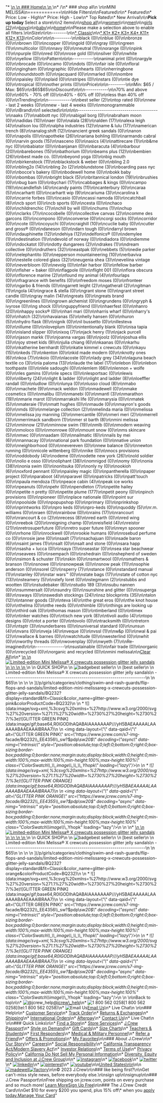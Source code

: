 "*   [\n    \n    ### Home\n    \n    ](/)\n*   /\n*   ### shop all\n    \n\nMINI MELISSA\n============\n\nHide Filters\n\nFeatured\n\n*   Featured\n*   Price: Low - High\n*   Price: High - Low\n*   Top Rated\n*   New Arrival\n\n**Pick up today** Select a store\n\n2 items\n\n[shop all](/all/?crawl=no)\n\n[women](/all/womens?crawl=no)\n\n[men](/all/mens?crawl=no)\n\n[girls (2)](/all/girls?crawl=no)\n\n[boys](/all/boys?crawl=no)\n\n[baby](/all/baby?crawl=no)\n\n[home](/all/home?crawl=no)\n\nPlease make a selection above to enable all filters.\n\nSize\n\n\n--------\n\n[*   Classic](/all/?brand=MINI%20MELISSA&crawl=no&fit=Classic)\n\n[*   K1](/all/?brand=MINI%20MELISSA&crawl=no&size=K1)[*   K2](/all/?brand=MINI%20MELISSA&crawl=no&size=K2)[*   K3](/all/?brand=MINI%20MELISSA&crawl=no&size=K3)[*   K4](/all/?brand=MINI%20MELISSA&crawl=no&size=K4)[*   K11](/all/?brand=MINI%20MELISSA&crawl=no&size=K11)[*   K12](/all/?brand=MINI%20MELISSA&crawl=no&size=K12)[*   K13](/all/?brand=MINI%20MELISSA&crawl=no&size=K13)\n\nColor\n\n\n---------\n\nblack (0)\n\nblue (0)\n\nbronze (0)\n\nbrown (0)\n\ncopper (0)\n\ngold (0)\n\ngray (0)\n\n[](/all/?brand=MINI%20MELISSA&crawl=no&l_color=root-green)green (1)\n\nmulticolor (0)\n\nnavy (0)\n\n[](/all/?brand=MINI%20MELISSA&crawl=no&l_color=root-neutral)neutral (1)\n\norange (0)\n\n[](/all/?brand=MINI%20MELISSA&crawl=no&l_color=root-pink)pink (1)\n\npurple (0)\n\nred (0)\n\nrose gold (0)\n\nsilver (0)\n\nwhite (0)\n\nyellow (0)\n\nPattern\n\n\n-----------\n\nanimal print (0)\n\nargyle (0)\n\nbrocade (0)\n\ncamo (0)\n\ndots (0)\n\nfair isle (0)\n\nfloral (0)\n\ngingham (0)\n\ngraphic (0)\n\nhearts (0)\n\nherringbone (0)\n\nhoundstooth (0)\n\njacquard (0)\n\nmarled (0)\n\nombre (0)\n\npaisley (0)\n\nplaid (0)\n\nstripes (0)\n\nstars (0)\n\ntie dye (0)\n\ntropical (0)\n\nother prints (0)\n\nPrice\n\n\n---------\n\nMin: $65 / Max: $65\n\n$65$65\n\nDiscount\n\n\n------------\n\n70% and above (0)\n\n60% - 70% off (0)\n\n40% - 60% off (0)\n\nless than 40% off (0)\n\nTrending\n\n\n------------\n\n[](/all/?brand=MINI%20MELISSA&crawl=no&trending=bestSeller)best seller (2)\n\ntop rated (0)\n\nnew - last 2 weeks (0)\n\nnew - last 4 weeks (0)\n\nmonogrammable (0)\n\nBrand\n\n1 selected[](/all/?crawl=no)\n\n\n\n\n-----------------------------------------\n\n[](/all/?brand=AAKS,MINI%20MELISSA&crawl=no)aaks (7)\n\nabbott nyc (0)\n\nabigail borg (0)\n\nabraham moon (0)\n\n[](/all/?brand=ADIDAS,MINI%20MELISSA&crawl=no)adidas (10)\n\naer (0)\n\n[](/all/?brand=ALALA,MINI%20MELISSA&crawl=no)alala (28)\n\n[](/all/?brand=ALDEN,MINI%20MELISSA&crawl=no)alden (17)\n\n[](/all/?brand=ALEXA%20LEIGH,MINI%20MELISSA&crawl=no)alexa leigh (4)\n\nalison lou (0)\n\n[](/all/?brand=ALPHA%20INDUSTRIES,MINI%20MELISSA&crawl=no)alpha industries (12)\n\n[](/all/?brand=AME%20%26%20LULU,MINI%20MELISSA&crawl=no)ame & lulu (17)\n\n[](/all/?brand=AMERICAN%20TRENCH,MINI%20MELISSA&crawl=no)american trench (8)\n\n[](/all/?brand=ANALOG%3ASHIFT,MINI%20MELISSA&crawl=no)analog:shift (12)\n\nancient greek sandals (0)\n\nanon (0)\n\napolis (0)\n\n[](/all/?brand=APOTHEKE,MINI%20MELISSA&crawl=no)apotheke (26)\n\nariana bohling (0)\n\narmando cabral (0)\n\n[](/all/?brand=ARVIN%20GOODS,MINI%20MELISSA&crawl=no)arvin goods (15)\n\nasceno (0)\n\n[](/all/?brand=ASICS,MINI%20MELISSA&crawl=no)asics (4)\n\n[](/all/?brand=ATTIRECARE,MINI%20MELISSA&crawl=no)attirecare (1)\n\nb&me nyc (0)\n\nbabiator (0)\n\nbanjanan (0)\n\n[](/all/?brand=BARACUTA,MINI%20MELISSA&crawl=no)baracuta (4)\n\n[](/all/?brand=BARBOUR,MINI%20MELISSA&crawl=no)barbour (20)\n\n[](/all/?brand=BAREBONES,MINI%20MELISSA&crawl=no)barebones (15)\n\nbathorium (0)\n\n[](/all/?brand=BEAMS%20PLUS,MINI%20MELISSA&crawl=no)beams plus (12)\n\n[](/all/?brand=BEMBIEN,MINI%20MELISSA&crawl=no)bembien (26)\n\nbest made co. (0)\n\nbeyond yoga (0)\n\nbig mouth (0)\n\n[](/all/?brand=Birkenstock,MINI%20MELISSA&crawl=no)birkenstock (11)\n\nblackstock & weber (0)\n\nbling 2.0 (0)\n\n[](/all/?brand=BLING2O,MINI%20MELISSA&crawl=no)bling2o (14)\n\n[](/all/?brand=BLING%202o,MINI%20MELISSA&crawl=no)bling 2o (2)\n\n[](/all/?brand=BLUNDSTONE,MINI%20MELISSA&crawl=no)blundstone (3)\n\nboarding pass nyc (0)\n\nbocce's bakery (0)\n\nbodewell home (0)\n\nbokk baby (0)\n\nbombas (0)\n\n[](/all/?brand=BRIGHT%20BLACK,MINI%20MELISSA&crawl=no)bright black (5)\n\n[](/all/?brand=BRITANNICAL%20LONDON,MINI%20MELISSA&crawl=no)britannical london (19)\n\nbrushies (0)\n\nbug bam (0)\n\n[](/all/?brand=BYCHARI,MINI%20MELISSA&crawl=no)bychari (17)\n\ncabbages & kings (0)\n\n[](/all/?brand=CAMPO,MINI%20MELISSA&crawl=no)campo (19)\n\n[](/all/?brand=CANDLEFISH,MINI%20MELISSA&crawl=no)candlefish (4)\n\n[](/all/?brand=CANDY%20PAINTS,MINI%20MELISSA&crawl=no)candy paints (11)\n\ncanterbury (0)\n\n[](/all/?brand=CARAA,MINI%20MELISSA&crawl=no)caraa (5)\n\ncarhartt (0)\n\n[](/all/?brand=CARHARTT%20WIP,MINI%20MELISSA&crawl=no)carhartt wip (9)\n\n[](/all/?brand=CARIUMA,MINI%20MELISSA&crawl=no)cariuma (3)\n\ncarolina k (0)\n\ncarrie forbes (0)\n\ncasio (0)\n\ncassi namoda (0)\n\n[](/all/?brand=CATCHBALL,MINI%20MELISSA&crawl=no)catchball (8)\n\ncb sport (0)\n\ncb sports (0)\n\ncesta (0)\n\nchaco (0)\n\n[](/all/?brand=CHILDRENCHIC,MINI%20MELISSA&crawl=no)childrenchic (7)\n\nchill by will (0)\n\n[](/all/?brand=CHUMS,MINI%20MELISSA&crawl=no)chums (1)\n\nchup (0)\n\n[](/all/?brand=CLARKS,MINI%20MELISSA&crawl=no)clarks (7)\n\ncocobelle (0)\n\n[](/all/?brand=COLLECTIVE%20CANVAS,MINI%20MELISSA&crawl=no)collective canvas (2)\n\ncomme des garcons (0)\n\ncompono (0)\n\nconverse (0)\n\ncorgi socks (0)\n\ncorridor (0)\n\ncote (0)\n\ncoyuchi (0)\n\n[](/all/?brand=CRAIGHILL,MINI%20MELISSA&crawl=no)craighill (10)\n\ncuclie baby (0)\n\ncutler and gross® (0)\n\ndaneson (0)\n\ndarn tough (0)\n\ndarryl brown (0)\n\n[](/all/?brand=DAUPHINETTE,MINI%20MELISSA&crawl=no)dauphinette (12)\n\n[](/all/?brand=DEHIYA,MINI%20MELISSA&crawl=no)dehiya (12)\n\ndelfonics® (0)\n\n[](/all/?brand=DEMYLEE,MINI%20MELISSA&crawl=no)demylee (1)\n\n[](/all/?brand=DESTINATION,MINI%20MELISSA&crawl=no)destination (1)\n\ndevold of norway (0)\n\ndiadora (0)\n\ndiemme (0)\n\ndockatot (0)\n\n[](/all/?brand=DOTTY%20DUNGAREES,MINI%20MELISSA&crawl=no)dotty dungarees (2)\n\n[](/all/?brand=DRAKES,MINI%20MELISSA&crawl=no)drakes (1)\n\ndream collective (0)\n\n[](/all/?brand=DRUTHERS,MINI%20MELISSA&crawl=no)druthers (32)\n\neastpak (0)\n\n[](/all/?brand=EBBETS,MINI%20MELISSA&crawl=no)ebbets (5)\n\nedie parker (0)\n\nelephantito (0)\n\n[](/all/?brand=EPPERSON%20MOUNTAINEERING,MINI%20MELISSA&crawl=no)epperson mountaineering (10)\n\nerbaviva (0)\n\n[](/all/?brand=ESTELLE%20COLORED%20GLASS,MINI%20MELISSA&crawl=no)estelle colored glass (32)\n\n[](/all/?brand=EUGENIA%20SHEA,MINI%20MELISSA&crawl=no)eugenia shea (3)\n\neveliina vintage (0)\n\neverbloom (0)\n\nevolg (0)\n\nfair harbor (0)\n\nfellow barber (0)\n\nfisher + baker (0)\n\nflagpole (0)\n\nflight 001 (0)\n\nflora obscura (0)\n\n[](/all/?brand=FLORENCE%20MARINE,MINI%20MELISSA&crawl=no)florence marine (2)\n\n[](/all/?brand=FOUND%20MY%20ANIMAL,MINI%20MELISSA&crawl=no)found my animal (4)\n\nfourlaps (0)\n\nfragrance with benefits (0)\n\nfreedom moses (0)\n\nfronteer (0)\n\ngarbo & friends (0)\n\n[](/all/?brand=GARRETT%20LEIGHT,MINI%20MELISSA&crawl=no)garrett leight (2)\n\n[](/all/?brand=GATHERALL,MINI%20MELISSA&crawl=no)gatherall (2)\n\n[](/all/?brand=GITMAN,MINI%20MELISSA&crawl=no)gitman (1)\n\n[](/all/?brand=GOLA,MINI%20MELISSA&crawl=no)gola (4)\n\ngrace & stella (0)\n\ngrant stone (0)\n\ngrant street candle (0)\n\n[](/all/?brand=GRAY%20MALIN,MINI%20MELISSA&crawl=no)gray malin (14)\n\ngreats (0)\n\ngreats brand (0)\n\ngreenlines (0)\n\ngrown alchemist (0)\n\ngrundens (0)\n\ngryph & ivyrose (0)\n\ng shock (0)\n\nguppyfriend (0)\n\nhaerfest (0)\n\n[](/all/?brand=HANRO,MINI%20MELISSA&crawl=no)hanro (20)\n\nhappy socks® (0)\n\nhari mari (0)\n\nharris wharf (0)\n\nharry's (0)\n\n[](/all/?brand=HATCH,MINI%20MELISSA&crawl=no)hatch (32)\n\n[](/all/?brand=HAVAIANAS,MINI%20MELISSA&crawl=no)havaianas (5)\n\nhelly hansen (0)\n\n[](/all/?brand=HURON,MINI%20MELISSA&crawl=no)huron (5)\n\n[](/all/?brand=HYDRO%20FLASK,MINI%20MELISSA&crawl=no)hydro flask (9)\n\nignik (0)\n\nil bussetto (0)\n\nillesteva (0)\n\nillume (0)\n\niloveplum (0)\n\nintentionally blank (0)\n\nisa tapia (0)\n\nisland slipper (0)\n\n[](/all/?brand=IXOQ,MINI%20MELISSA&crawl=no)ixoq (7)\n\n[](/all/?brand=JACK%20HENRY,MINI%20MELISSA&crawl=no)jack henry (1)\n\njack purcell (0)\n\n[](/all/?brand=JASON%20MARKK,MINI%20MELISSA&crawl=no)jason markk (1)\n\n[](/all/?brand=JOANNA%20VARGAS,MINI%20MELISSA&crawl=no)joanna vargas (8)\n\njoolz (0)\n\n[](/all/?brand=JOSHUA%20ELLIS,MINI%20MELISSA&crawl=no)joshua ellis (3)\n\n[](/all/?brand=JOY%20STREET%20KIDS,MINI%20MELISSA&crawl=no)joy street kids (9)\n\n[](/all/?brand=Julia%20Chiang,MINI%20MELISSA&crawl=no)julia chiang (6)\n\nkaanas (0)\n\nkarhu (0)\n\nkatherine bernhardt (0)\n\nkatie kimmel x crewcuts (0)\n\n[](/all/?brand=KAYU,MINI%20MELISSA&crawl=no)kayu (15)\n\n[](/all/?brand=KEDS,MINI%20MELISSA&crawl=no)keds (1)\n\nkenton (0)\n\nkid made modern (0)\n\n[](/all/?brand=KNOTTY%20ONES,MINI%20MELISSA&crawl=no)knotty ones (6)\n\n[](/all/?brand=KOA,MINI%20MELISSA&crawl=no)koa (7)\n\nkoio (0)\n\nlacoste (0)\n\n[](/all/?brand=LADY%20GREY,MINI%20MELISSA&crawl=no)lady grey (34)\n\n[](/all/?brand=LAGUNA%20BEACH%20TEXTILE%20CO,MINI%20MELISSA&crawl=no)laguna beach textile co (3)\n\n[](/all/?brand=LA%20PALOMA,MINI%20MELISSA&crawl=no)la paloma (13)\n\n[](/all/?brand=LAUDE%20THE%20LABEL,MINI%20MELISSA&crawl=no)laude the label (17)\n\nlebon (0)\n\nlebon toothpaste (0)\n\nlele sadoughi (0)\n\n[](/all/?brand=LEMLEM,MINI%20MELISSA&crawl=no)lemlem (66)\n\nlennon + wolfe (0)\n\nles gamins (0)\n\nle specs (0)\n\nlesportsac (0)\n\nlewis (0)\n\n[](/all/?brand=LIBERTY,MINI%20MELISSA&crawl=no)liberty (24)\n\nlight & ladder (0)\n\n[](/all/?brand=LIGHT%20AND%20LADDER,MINI%20MELISSA&crawl=no)light and ladder (8)\n\nloeffler randall (0)\n\nludlow (0)\n\nlunya (0)\n\n[](/all/?brand=LUSSO%20CLOUD,MINI%20MELISSA&crawl=no)lusso cloud (8)\n\nmabo (0)\n\n[](/all/?brand=MACHETE,MINI%20MELISSA&crawl=no)machete (9)\n\nmack weldon (0)\n\nmadewell (0)\n\nmake cosmetics (0)\n\nmalibu (0)\n\nmanebi (0)\n\n[](/all/?brand=MANTL,MINI%20MELISSA&crawl=no)mantl (3)\n\n[](/all/?brand=MARATHON,MINI%20MELISSA&crawl=no)marathon (19)\n\nmarie marot (0)\n\nmarrakshi life (0)\n\nmarysia (0)\n\n[](/all/?brand=MATEK,MINI%20MELISSA&crawl=no)matek (5)\n\n[](/all/?brand=MATERAIE,MINI%20MELISSA&crawl=no)materaie (1)\n\nmatt hughes (0)\n\nmaude (0)\n\nmayron's goods (0)\n\nmds (0)\n\n[](/all/?brand=MELANGE%20COLLECTION,MINI%20MELISSA&crawl=no)melange collection (2)\n\nmelinda maria (0)\n\nmelissa (0)\n\n[](/all/?brand=MELISSA%20JOY%20MANNING,MINI%20MELISSA&crawl=no)melissa joy manning (3)\n\nmercantile (0)\n\n[](/all/?brand=MERI%20MERI,MINI%20MELISSA&crawl=no)meri meri (2)\n\n[](/all/?brand=MERRELL,MINI%20MELISSA&crawl=no)merrell (3)\n\n[](/all/?brand=MERRIMACK%20SANDBORN,MINI%20MELISSA&crawl=no)merrimack sandborn (1)\n\n[](/all/?brand=MER%20ST%20BARTH,MINI%20MELISSA&crawl=no)mer st barth (8)\n\n[](/all/?crawl=no)mini melissa (2)\n\n[](/all/?brand=MINI%20MELISSA,MINNOW&crawl=no)minnow (21)\n\n[](/all/?brand=MINI%20MELISSA,MINNOW%20SWIM&crawl=no)minnow swim (19)\n\nmlb (0)\n\nmodern weaving (0)\n\nmoloco (0)\n\nmonrowe (0)\n\nmount snow (0)\n\n[](/all/?brand=MINI%20MELISSA,MS%20SKINCARE&crawl=no)ms skincare (5)\n\nmwc (0)\n\nnaadam (0)\n\n[](/all/?brand=MINI%20MELISSA,NAILMATIC&crawl=no)nailmatic (6)\n\n[](/all/?brand=MINI%20MELISSA,NAILS%20BY%20MEI&crawl=no)nails by mei (6)\n\nnannacay (0)\n\nnational park foundation (0)\n\nnative union (0)\n\nneighborhood (0)\n\nnevereven (0)\n\n[](/all/?brand=MINI%20MELISSA,New%20Balance&crawl=no)new balance (5)\n\nnewton running (0)\n\nnicole wittenberg (0)\n\nnike (0)\n\nnocs provisions (0)\n\n[](/all/?brand=MINI%20MELISSA,ODDOBODY&crawl=no)oddobody (4)\n\nodeme (0)\n\n[](/all/?brand=MINI%20MELISSA,ODETTE%20NEW%20YORK&crawl=no)odette new york (26)\n\nold soldier (0)\n\nolio e osso (0)\n\n[](/all/?brand=MINI%20MELISSA,OLIPHANT&crawl=no)oliphant (38)\n\nomnigod (0)\n\nomy (0)\n\n[](/all/?brand=MINI%20MELISSA,ONIA&crawl=no)onia (38)\n\nonia swim (0)\n\nonitsuka (0)\n\nonly ny (0)\n\n[](/all/?brand=MINI%20MELISSA,OOKIOH&crawl=no)ookioh (6)\n\noxford pennant (0)\n\npaisley magic (0)\n\npantherella (0)\n\npaper project (0)\n\n[](/all/?brand=MINI%20MELISSA,PARABOOT&crawl=no)paraboot (4)\n\nparavel (0)\n\npatricks (0)\n\npatt'touch (0)\n\n[](/all/?brand=MINI%20MELISSA,PAULA%20MENDOZA&crawl=no)paula mendoza (1)\n\n[](/all/?brand=MINI%20MELISSA,PEACE%20CABIN&crawl=no)peace cabin (4)\n\npeak ice works (0)\n\npeanuts (0)\n\npehr (0)\n\n[](/all/?brand=MINI%20MELISSA,PENDLETON&crawl=no)pendleton (7)\n\npetite hailey (0)\n\npetite n pretty (0)\n\n[](/all/?brand=MINI%20MELISSA,PETITE%20PLUME&crawl=no)petite plume (177)\n\npetit peony (0)\n\npinch provisions (0)\n\npioneer (0)\n\nplace nationale (0)\n\npoint sur (0)\n\npoolside (0)\n\npopupshop (0)\n\nprimary (0)\n\nprinkshop (0)\n\nprintworks (0)\n\npro keds (0)\n\npro-keds (0)\n\n[](/all/?brand=MINI%20MELISSA,QUODDY&crawl=no)quoddy (5)\n\nr.m. williams (0)\n\nraen (0)\n\nrainbow (0)\n\n[](/all/?brand=MINI%20MELISSA,RAINS&crawl=no)rains (17)\n\nrancourt (0)\n\n[](/all/?brand=MINI%20MELISSA,RANCOURT%20%26%20CO&crawl=no)rancourt & co (2)\n\n[](/all/?brand=MINI%20MELISSA,RECESS&crawl=no)recess (8)\n\nred earth (0)\n\nred wing (0)\n\n[](/all/?brand=MINI%20MELISSA,REEBOK&crawl=no)reebok (20)\n\nreigning champ (0)\n\n[](/all/?brand=MINI%20MELISSA,REISFIELD&crawl=no)reisfield (4)\n\n[](/all/?brand=MINI%20MELISSA,REISTOR&crawl=no)reistor (21)\n\nretrosuperfuture (0)\n\nretro super future (0)\n\nreyn spooner (0)\n\nrhone (0)\n\nrockwell (0)\n\nrookie humans (0)\n\nrosebud perfume co (0)\n\nrosie jane (0)\n\n[](/all/?brand=MINI%20MELISSA,SAALT&crawl=no)saalt (7)\n\nsachajuan (0)\n\n[](/all/?brand=MINI%20MELISSA,SADE%20BARON&crawl=no)sade baron (6)\n\n[](/all/?brand=MINI%20MELISSA,SAINT%20JAMES&crawl=no)saint james (1)\n\nsalt (0)\n\nsalt and stone (0)\n\nsara happ (0)\n\nsasha + lucca (0)\n\n[](/all/?brand=MINI%20MELISSA,SAYA&crawl=no)saya (1)\n\nseastar (0)\n\nsea star beachwear (0)\n\nseavees (0)\n\nsempach (0)\n\nshedrain (0)\n\nshepherd of sweden (0)\n\n[](/all/?brand=MINI%20MELISSA,SIMON%20%26%20SCHUSTER&crawl=no)simon & schuster (1)\n\nskin (0)\n\nsmartwool (0)\n\n[](/all/?brand=MINI%20MELISSA,SMATHERS%20%26%20BRANSON&crawl=no)smathers & branson (1)\n\nsnowe (0)\n\nsnowpeak (0)\n\n[](/all/?brand=MINI%20MELISSA,SNOW%20PEAK&crawl=no)snow peak (11)\n\nsophie anderson (0)\n\n[](/all/?brand=MINI%20MELISSA,SOREL&crawl=no)sorel (2)\n\n[](/all/?brand=MINI%20MELISSA,SPERRY&crawl=no)sperry (7)\n\nstance (0)\n\n[](/all/?brand=MINI%20MELISSA,STANDARD%20MANUAL&crawl=no)standard manual (1)\n\nstanley (0)\n\nstar wars™ (0)\n\n[](/all/?brand=MINI%20MELISSA,STATE%20BAGS&crawl=no)state bags (17)\n\n[](/all/?brand=MINI%20MELISSA,STATE%20OF%20COTTON%20NYC&crawl=no)state of cotton nyc (13)\n\n[](/all/?brand=MINI%20MELISSA,STEAMERY&crawl=no)steamery (5)\n\nstefy loret (0)\n\n[](/all/?brand=MINI%20MELISSA,STEGMANN&crawl=no)stegmann (2)\n\nstubbs and wootten (0)\n\n[](/all/?brand=MINI%20MELISSA,STUDEBAKER&crawl=no)studebaker (6)\n\n[](/all/?brand=MINI%20MELISSA,STUDIO%20189&crawl=no)studio 189 (3)\n\nsubu nannen (0)\n\nsummersalt (0)\n\nsundry (0)\n\nsunshine and glitter (0)\n\n[](/all/?brand=MINI%20MELISSA,SUPERGA&crawl=no)superga (8)\n\nsways (0)\n\n[](/all/?brand=MINI%20MELISSA,SWEDISH%20STOCKINGS&crawl=no)swedish stockings (24)\n\n[](/all/?brand=MINI%20MELISSA,SZ%20BLOCKPRINTS&crawl=no)sz blockprints (35)\n\n[](/all/?brand=MINI%20MELISSA,TALON&crawl=no)talon (12)\n\n[](/all/?brand=MINI%20MELISSA,TANNER%20GOODS&crawl=no)tanner goods (3)\n\n[](/all/?brand=MINI%20MELISSA,TEVA&crawl=no)teva (4)\n\nthe great eros (0)\n\nthe knot house (0)\n\nthelma (0)\n\nthe reeds (0)\n\nthimble (0)\n\nthings are looking up (0)\n\nthird oak (0)\n\nthomas mason (0)\n\ntimberland (0)\n\ntimex (0)\n\ntinker watches (0)\n\n[](/all/?brand=MINI%20MELISSA,TISCH%20NEW%20YORK&crawl=no)tisch new york (8)\n\n[](/all/?brand=MINI%20MELISSA,TIVOLI%20AUDIO&crawl=no)tivoli audio (4)\n\ntopo designs (0)\n\ntot a porter (0)\n\ntovolo (0)\n\ntracksmith (0)\n\n[](/all/?brand=MINI%20MELISSA,TRETORN&crawl=no)tretorn (3)\n\n[](/all/?brand=MINI%20MELISSA,TSPTR&crawl=no)tsptr (3)\n\nunderbares (0)\n\nuniversal standard (0)\n\n[](/all/?brand=MINI%20MELISSA,UNSUN&crawl=no)unsun (4)\n\nvans (0)\n\n[](/all/?brand=MINI%20MELISSA,VEJA&crawl=no)veja (4)\n\nveque (0)\n\n[](/all/?brand=MINI%20MELISSA,VSSL&crawl=no)vssl (1)\n\nw&p (0)\n\n[](/all/?brand=MINI%20MELISSA,WAL%20%26%20PAI&crawl=no)wal & pai (2)\n\nwallace & barnes (0)\n\nwatchitude (0)\n\nwesterlind (0)\n\nwhit (0)\n\nworthy threads (0)\n\nwovenplay (0)\n\n[](/all/?brand=MINI%20MELISSA,WYETH&crawl=no)wyeth (7)\n\nRe-imagined\n\n\n---------------\n\nsustainable (0)\n\nfair trade (0)\n\norganic (0)\n\nrecycled (0)\n\norganic and recycled (0)\n\nmini melissa[](/all/?crawl=no)\n\n[Clear All](/all/?crawl=no)\n\n*   [\n    \n    ![ Limited-edition Mini Melissa&reg; X crewcuts possession glitter jelly sandals](https://www.jcrew.com/s7-img-facade/BQ232_EE4356?hei=640&crop=0,0,512,0)\n    \n    \n    \n    ](/p/girls/categories/clothing/swim-and-rash-guards/flip-flops-and-sandals/limited-edition-mini-melissareg-x-crewcuts-possession-glitter-jelly-sandals/BQ232?display=standard&fit=Classic&color_name=glitter-green-pink&colorProductCode=BQ232)\n    \n    QUICK SHOP\n    \n    ![badge](https://www.jcrew.com/s7-img-facade/TS)best seller\n    \n    [best seller\n    \n    Limited-edition Mini Melissa® X crewcuts possession glitter jelly sandals\n    -------------------------------------------------------------------------\n    \n    $65\n    \n    \n    \n    ](/p/girls/categories/clothing/swim-and-rash-guards/flip-flops-and-sandals/limited-edition-mini-melissareg-x-crewcuts-possession-glitter-jelly-sandals/BQ232?display=standard&fit=Classic&color_name=glitter-green-pink&colorProductCode=BQ232)\n    \n    *   ![](data:image/svg+xml,%3csvg%20xmlns=%27http://www.w3.org/2000/svg%27%20version=%271.1%27%20width=%2730%27%20height=%2730%27/%3e)![GLITTER GREEN PINK](data:image/gif;base64,R0lGODlhAQABAIAAAAAAAP///yH5BAEAAAAALAAAAAABAAEAAAIBRAA7)\n        \n        <img data-layout=\"\" data-qaid=\"\" alt=\"GLITTER GREEN PINK\" src=\"https://www.jcrew.com/s7-img-facade/BQ232\\_EE4356\\_sw?$pdp\\_sw20$\" decoding=\"async\" data-nimg=\"intrinsic\" style=\"position:absolute;top:0;left:0;bottom:0;right:0;box-sizing:border-box;padding:0;border:none;margin:auto;display:block;width:0;height:0;min-width:100%;max-width:100%;min-height:100%;max-height:100%\" class=\"ColorSwatch\\_\\_image\\_\\_\\_Yhopk\" loading=\"lazy\"/>\n        \n    *   ![](data:image/svg+xml,%3csvg%20xmlns=%27http://www.w3.org/2000/svg%27%20version=%271.1%27%20width=%2730%27%20height=%2730%27/%3e)![GLITTER PINK ORANGE](data:image/gif;base64,R0lGODlhAQABAIAAAAAAAP///yH5BAEAAAAALAAAAAABAAEAAAIBRAA7)\n        \n        <img data-layout=\"\" data-qaid=\"\" alt=\"GLITTER PINK ORANGE\" src=\"https://www.jcrew.com/s7-img-facade/BQ232\\_EE4355\\_sw?$pdp\\_sw20$\" decoding=\"async\" data-nimg=\"intrinsic\" style=\"position:absolute;top:0;left:0;bottom:0;right:0;box-sizing:border-box;padding:0;border:none;margin:auto;display:block;width:0;height:0;min-width:100%;max-width:100%;min-height:100%;max-height:100%\" class=\"ColorSwatch\\_\\_image\\_\\_\\_Yhopk\" loading=\"lazy\"/>\n        \n    \n*   [\n    \n    ![ Limited-edition Mini Melissa&reg; X crewcuts possession glitter jelly sandals](https://www.jcrew.com/s7-img-facade/BQ232_EE4355?hei=640&crop=0,0,512,0)\n    \n    \n    \n    ](/p/girls/categories/clothing/swim-and-rash-guards/flip-flops-and-sandals/limited-edition-mini-melissareg-x-crewcuts-possession-glitter-jelly-sandals/BQ232?display=standard&fit=Classic&color_name=glitter-pink-orange&colorProductCode=BQ232)\n    \n    QUICK SHOP\n    \n    ![badge](https://www.jcrew.com/s7-img-facade/TS)best seller\n    \n    [best seller\n    \n    Limited-edition Mini Melissa® X crewcuts possession glitter jelly sandals\n    -------------------------------------------------------------------------\n    \n    $65\n    \n    \n    \n    ](/p/girls/categories/clothing/swim-and-rash-guards/flip-flops-and-sandals/limited-edition-mini-melissareg-x-crewcuts-possession-glitter-jelly-sandals/BQ232?display=standard&fit=Classic&color_name=glitter-pink-orange&colorProductCode=BQ232)\n    \n    *   ![](data:image/svg+xml,%3csvg%20xmlns=%27http://www.w3.org/2000/svg%27%20version=%271.1%27%20width=%2730%27%20height=%2730%27/%3e)![GLITTER GREEN PINK](data:image/gif;base64,R0lGODlhAQABAIAAAAAAAP///yH5BAEAAAAALAAAAAABAAEAAAIBRAA7)\n        \n        <img data-layout=\"\" data-qaid=\"\" alt=\"GLITTER GREEN PINK\" src=\"https://www.jcrew.com/s7-img-facade/BQ232\\_EE4356\\_sw?$pdp\\_sw20$\" decoding=\"async\" data-nimg=\"intrinsic\" style=\"position:absolute;top:0;left:0;bottom:0;right:0;box-sizing:border-box;padding:0;border:none;margin:auto;display:block;width:0;height:0;min-width:100%;max-width:100%;min-height:100%;max-height:100%\" class=\"ColorSwatch\\_\\_image\\_\\_\\_Yhopk\" loading=\"lazy\"/>\n        \n    *   ![](data:image/svg+xml,%3csvg%20xmlns=%27http://www.w3.org/2000/svg%27%20version=%271.1%27%20width=%2730%27%20height=%2730%27/%3e)![GLITTER PINK ORANGE](data:image/gif;base64,R0lGODlhAQABAIAAAAAAAP///yH5BAEAAAAALAAAAAABAAEAAAIBRAA7)\n        \n        <img data-layout=\"\" data-qaid=\"\" alt=\"GLITTER PINK ORANGE\" src=\"https://www.jcrew.com/s7-img-facade/BQ232\\_EE4355\\_sw?$pdp\\_sw20$\" decoding=\"async\" data-nimg=\"intrinsic\" style=\"position:absolute;top:0;left:0;bottom:0;right:0;box-sizing:border-box;padding:0;border:none;margin:auto;display:block;width:0;height:0;min-width:100%;max-width:100%;min-height:100%;max-height:100%\" class=\"ColorSwatch\\_\\_image\\_\\_\\_Yhopk\" loading=\"lazy\"/>\n        \n    \n\nBack to top\n\n*   ![@jcrew_help](/next-static/images/sidecar-modules/footer/twitter-2.svg)[@jcrew\\_help](https://twitter.com/jcrew_help)\n*   ![1 800 562 0258](/next-static/images/sidecar-modules/footer/phone-2.svg)[1 800 562 0258](tel:1 800 562 0258)\n*   ![Email Us](/next-static/images/sidecar-modules/footer/email.svg)[Email Us](mailto:help@jcrew.com)\n*   Live Chat\n    \n\n### Help\n\n*   [Customer Service](/help/customer-service)\n*   [Track Order](/help/order-status)\n*   [Returns & Exchanges](/help/returns-exchanges)\n*   [Shipping](/help/shipping-handling)\n*   [International Orders](/help/international-orders)\n*   [Afterpay](/afterpay-faq)\n*   [Contact Us](/help/contact-us)\n*   Live Chat\n    \n\n### Quick Links\n\n*   [Find a Store](https://stores.jcrew.com/search)\n*   [Store Services](/s/store-services)\n*   [J.Crew Passport](/s/rewards)\n*   [Style on Demand](/s/style-on-demand)\n*   [Gift Cards](/help/gift-card)\n*   [Size Charts](/r/size-charts)\n*   [Teachers & Students](/s/teacher-student-discount)\n*   [First Responders](/s/military-medical-first-responder-discount)\n*   [Medical & Military Personnel](/s/military-medical-first-responder-discount)\n*   [Refer a Friend](/share)\n*   [Offers & Promotions](/best-deals)\n*   [My Favorites](/favorites)\n\n### About J.Crew\n\n*   [Our Story](/s/aboutus)\n*   [Careers](https://jobs.jcrew.com)\n*   [Social Responsibility](/s/corporate-responsibility)\n*   [California Transparency Act/Modern Slavery Act](/s/CSR-california-transparency-act)\n*   [Investor Relations](https://investors.jcrew.com)\n*   [Terms of Use](/help/terms-of-use)\n*   [Privacy Policy](/help/privacy-policy)\n*   [California Do Not Sell My Personal Information](https://jcrew.clarip.com/dsr/create?brand=jcrew&type=3)\n*   [Diversity, Equity and Inclusion at J.Crew Group](/s/diversity-equity-inclusion)\n\n*   [![instagram](/next-static/images/sidecar-modules/footer/instagram-2.svg)](http://instagram.com/jcrew)\n*   [![facebook](/next-static/images/sidecar-modules/footer/facebook-2.svg)](https://www.facebook.com/jcrew)\n*   [![twitter](/next-static/images/sidecar-modules/footer/twitter-2.svg)](https://twitter.com/jcrew)\n*   [![linkedin](/next-static/images/sidecar-modules/footer/linkedin.svg)](https://www.linkedin.com/company/j-crew)\n*   [![pinterest](/next-static/images/sidecar-modules/footer/pinterest-2.svg)](http://pinterest.com/jcrew/)\n*   [![youtube](/next-static/images/sidecar-modules/footer/youtube-2.svg)](http://www.youtube.com/user/jcrewinsider)\n\n[United States\n\n](/r/context-chooser)\n\n[![madewell](/next-static/images/sidecar-modules/footer/madewell.svg)](https://www.madewell.com)[![factory](/next-static/images/sidecar-modules/navigation/jcrew-factory-logo-black.svg)](https://factory.jcrew.com)\n\n© 2023 J.Crew\n\n### like being first?\n\nGet can't-miss style news, before everybody else.\n\nsign up\n\nsignup\n\n### J.Crew Passport\n\nFree shipping on jcrew.com, points on every purchase and so much more! [Learn More](/s/rewards)[Sign Up Free](/?register=true)\n\n### The J.Crew Credit Card\n\nGet $10 for every $200 you spend, plus 15% off\\* when you [apply today.](/s/credit-card)[Manage Your Card](https://d.comenity.net/jcrew/)"